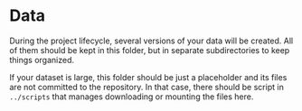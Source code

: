 # Data

During the project lifecycle, several versions of your data will be created. All of them should be kept in this folder, but in separate subdirectories to keep things organized.

If your dataset is large, this folder should be just a placeholder and its files are not committed to the repository. In that case, there should be script in `../scripts` that manages downloading or mounting the files here.
